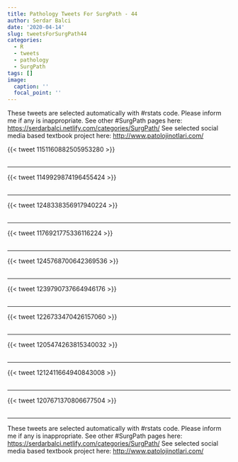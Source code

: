 ```yaml
---
title: Pathology Tweets For SurgPath - 44
author: Serdar Balci
date: '2020-04-14'
slug: tweetsForSurgPath44
categories:
  - R
  - tweets
  - pathology
  - SurgPath
tags: []
image:
  caption: ''
  focal_point: ''
---
```



These tweets are selected automatically with #rstats code. Please inform me if any is inappropriate.
See other #SurgPath pages here: https://serdarbalci.netlify.com/categories/SurgPath/ 
See selected social media based textbook project here: http://www.patolojinotlari.com/

{{< tweet 1151160882505953280 >}}
<br>
<br>
<hr>
{{< tweet 1149929874196455424 >}}
<br>
<br>
<hr>
{{< tweet 1248338356917940224 >}}
<br>
<br>
<hr>
{{< tweet 1176921775336116224 >}}
<br>
<br>
<hr>
{{< tweet 1245768700642369536 >}}
<br>
<br>
<hr>
{{< tweet 1239790737664946176 >}}
<br>
<br>
<hr>
{{< tweet 1226733470426157060 >}}
<br>
<br>
<hr>
{{< tweet 1205474263815340032 >}}
<br>
<br>
<hr>
{{< tweet 1212411664940843008 >}}
<br>
<br>
<hr>
{{< tweet 1207671370806677504 >}}
<br>
<br>
<hr>


These tweets are selected automatically with #rstats code. Please inform me if any is inappropriate.
See other #SurgPath pages here: https://serdarbalci.netlify.com/categories/SurgPath/ 
See selected social media based textbook project here: http://www.patolojinotlari.com/
